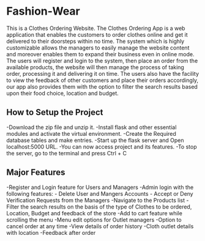 # Fashion-Wear
This is a Clothes Ordering Website.
The Clothes Ordering App is a web application that enables the customers to order clothes online and get it delivered to their doorsteps within no time.
The system which is highly customizable allows the managers to easily manage the website content and moreover enables them to expand their business even in online mode.
The users will register and login to the system, then place an order from the available products, the website will then manage the process of taking order, processing it and delivering it on time.
The users also have the facility to view the feedback of other customers and place their orders accordingly, our app also provides them with the option to filter the search results based upon their food choice, location and budget.

## How to Setup the Project
-Download the zip file and unzip it.
-Install flask and other essential modules and activate the virtual environment.
-Create the Required database tables and make entries.
-Start up the flask server and Open localhost:5000 URL.
-You can now access project and its features.
-To stop the server, go to the terminal and press Ctrl + C 

## Major Features
-Register and Login feature for Users and Managers
-Admin login with the following features:
    - Delete User and Mangers Accounts
    - Accept or Deny Verification Requests from the Managers
-Navigate to the Products list
-Filter the search results on the basis of the type of Clothes to be ordered, Location, Budget and feedback of the store
-Add to cart feature while scrolling the menu
-Menu edit options for Outlet managers 
-Option to cancel order at any time
-View details of order history
-Cloth outlet details with location
-Feedback after order
